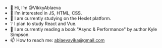 - 👋 Hi, I’m @VikkyAblaeva
- 👀 I’m interested in JS, HTML, CSS.
- 🌱 I am currently studying on the Hexlet platform. 
- :grey_question: I plan to study React and Vue.
- :book: I am currently reading a book "Async & Performance" by author Kyle Simpson.
- 📫 How to reach me: ablaevavika@gmail.com

<!---
VikkyAblaeva/VikkyAblaeva is a ✨ special ✨ repository because its `README.md` (this file) appears on your GitHub profile.
You can click the Preview link to take a look at your changes.
--->
